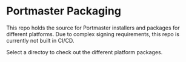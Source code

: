 # Portmaster Packaging

This repo holds the source for Portmaster installers and packages for different platforms. Due to complex signing requirements, this repo is currently not built in CI/CD.

Select a directoy to check out the different platform packages.
